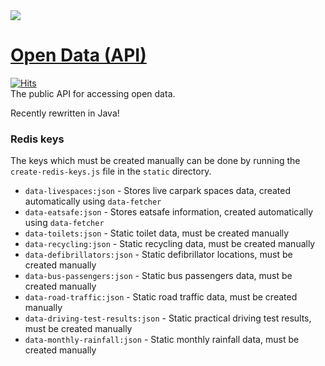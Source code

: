 <img src="https://i.imgur.com/LDS7bBP.png">

# [Open Data (API)](https://data.glitch.je)
[![Hits](https://hitcount.dev/p/glitchjsy/data-api.svg)](https://hitcount.dev/p/glitchjsy/data-api)  
The public API for accessing open data.

Recently rewritten in Java!

### Redis keys 
The keys which must be created manually can be done by running the `create-redis-keys.js` file in the `static` directory.

- `data-livespaces:json` - Stores live carpark spaces data, created automatically using `data-fetcher`
- `data-eatsafe:json` - Stores eatsafe information, created automatically using `data-fetcher`
- `data-toilets:json` - Static toilet data, must be created manually
- `data-recycling:json` - Static recycling data, must be created manually
- `data-defibrillators:json` - Static defibrillator locations, must be created manually
- `data-bus-passengers:json` - Static bus passengers data, must be created manually
- `data-road-traffic:json` - Static road traffic data, must be created manually
- `data-driving-test-results:json` - Static practical driving test results, must be created manually
- `data-monthly-rainfall:json` - Static monthly rainfall data, must be created manually